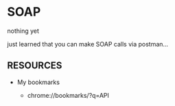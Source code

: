 # SOAP

nothing yet

just learned that you can make SOAP calls via postman...

## RESOURCES

- My bookmarks

  - chrome://bookmarks/?q=API
